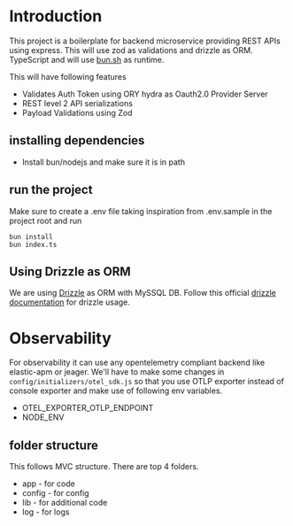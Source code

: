 # Introduction

This project is a boilerplate for backend microservice providing REST APIs using express. This will use zod as validations and drizzle as ORM. TypeScript and will use [bun.sh][1] as runtime.

This will have following features

- Validates Auth Token using ORY hydra as Oauth2.0 Provider Server
- REST level 2 API serializations
- Payload Validations using Zod

## installing dependencies

- Install bun/nodejs and make sure it is in path

## run the project

Make sure to create a .env file taking inspiration from .env.sample in the project root and run

    bun install
    bun index.ts

## Using Drizzle as ORM

We are using [Drizzle][2] as ORM with MySSQL DB.
Follow this official [drizzle documentation][3] for drizzle usage.

# Observability

For observability it can use any opentelemetry compliant backend like elastic-apm or jeager.
We'll have to make some changes in `config/initializers/otel_sdk.js` so that you use OTLP exporter
instead of console exporter and make use of following env variables.

- OTEL_EXPORTER_OTLP_ENDPOINT
- NODE_ENV

## folder structure

This follows MVC structure. There are top 4 folders.

- app - for code
- config - for config
- lib - for additional code
- log - for logs

[1]: bun.com
[2]: https://orm.drizzle.team/
[3]: https://orm.drizzle.team/docs/get-started/mysql-new
